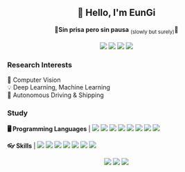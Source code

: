 <div align="center">
	<h2>👋 Hello, I'm EunGi</h2>
	🐢<b>Sin prisa pero sin pausa</b> <sub>(slowly but surely)</sub>🐇<br><br>
	<img src="https://hits.seeyoufarm.com/api/count/incr/badge.svg?url=https%3A%2F%2Fgithub.com%2Fwinterbloooom&count_bg=%2379C83D&title_bg=%23555555&icon=&icon_color=%23E7E7E7&title=hits&edge_flat=false"/> <img src="http://img.shields.io/badge/Blog-black?style=flat-square&logo=github&link=https://winterbloooom.github.io/"/> <img src="http://img.shields.io/badge/Instagram-E4405F?style=flat-square&logo=Instagram&logoColor=white&link=https://www.instagram.com/winterbloooom/"/> <img src="https://img.shields.io/badge/Gmail-d14836?style=flat-square&logo=Gmail&logoColor=white&link=mailto:winterbloooom@gmail.com"/>
	<!--<img src="https://img.shields.io/badge/-LinkedIn-blue?style=flat-square&logo=Linkedin&logoColor=white&link="/>-->
	<!--<img src="https://img.shields.io/badge/Youtube-ff0000?style=flat-square&logo=youtube&link=https://www.youtube.com/channel/UCgeg3T7iIeIElbwUMlDz_cg"/> --> 
</div>

<h3>Research Interests</h3>
📸 Computer Vision<br>
💡 Deep Learning, Machine Learning<br>
🚗 Autonomous Driving & Shipping<br>

<h3>Study</h3>

<b>🖥️ Programming Languages</b> | <img src="https://img.shields.io/badge/C++-00599C?style=flat-square&logo=C%2B%2B&logoColor=white"/> <img src="https://img.shields.io/badge/C-A8B9CC?style=flat-square&logo=C&logoColor=white"/> <img src="https://img.shields.io/badge/Python-3776AB?style=flat-square&logo=Python&logoColor=white"/> <img src="https://img.shields.io/badge/HTML-E34F26?style=flat-square&logo=HTML5&logoColor=white"/> <img src="https://img.shields.io/badge/CSS-1572B6?style=flat-square&logo=CSS3&logoColor=white"/> <img src="https://img.shields.io/badge/Sass-CC6699?style=flat-square&logo=Sass&logoColor=white"/> <img src="https://img.shields.io/badge/JavaScript-F7DF1E?style=flat-square&logo=JSS&logoColor=white"/> <img src="https://img.shields.io/badge/MATLAB-0076a8?style=flat-square&logoColor=white"/>

<b>👓 Skills</b> | <img src="https://img.shields.io/badge/Git-F05032?style=flat-square&logo=Git&logoColor=white"/> <img src="https://img.shields.io/badge/GitHub-181717?style=flat-square&logo=GitHub&logoColor=white"/> <img src="https://img.shields.io/badge/Docker-2496ED?style=flat-square&logo=Docker&logoColor=white"/> <img src="https://img.shields.io/badge/OpenCV-5C3EE8?style=flat-square&logo=OpenCV&logoColor=white"/> <img src="https://img.shields.io/badge/PyTorch-EE4C2C?style=flat-square&logo=PyTorch&logoColor=white"/> <img src="https://img.shields.io/badge/ROS1-22314E?style=flat-square&logo=ROS&logoColor=white"/> <img src="https://img.shields.io/badge/Linux-FCC624?style=flat-square&logo=Linux&logoColor=white"/>

<div align="center">
<img src="https://github-readme-stats.vercel.app/api?username=winterbloooom&count_private=true&show_icons=true&theme=transparent"/><!--  hide=stars,commits,prs,contribs& --> <img src="https://github-readme-stats.vercel.app/api/top-langs/?username=winterbloooom&exclude_repo=TensorFlow_study,ML-book-scikitlearn&layout=compact&langs_count=8"/> <!-- &exclude_repo=clone-web-scrapper,clone-zoom&hide=Procfile -->
<img src="https://github-profile-trophy.vercel.app/?username=winterbloooom"/>
</div>
